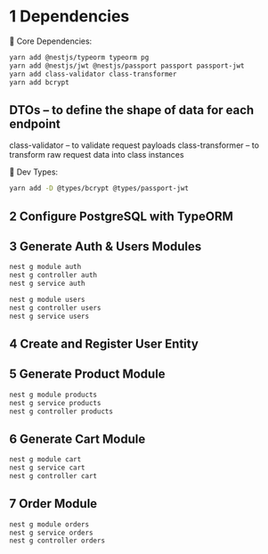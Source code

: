 # 1 Dependencies

🔧 Core Dependencies:

```bash
yarn add @nestjs/typeorm typeorm pg
yarn add @nestjs/jwt @nestjs/passport passport passport-jwt
yarn add class-validator class-transformer
yarn add bcrypt
```

## DTOs – to define the shape of data for each endpoint

class-validator – to validate request payloads
class-transformer – to transform raw request data into class instances

🧪 Dev Types:

```bash
yarn add -D @types/bcrypt @types/passport-jwt
```

## 2 Configure PostgreSQL with TypeORM

## 3 Generate Auth & Users Modules

```bash
nest g module auth
nest g controller auth
nest g service auth

nest g module users
nest g controller users
nest g service users
```

## 4 Create and Register User Entity

## 5 Generate Product Module

```bash
nest g module products
nest g service products
nest g controller products
```

## 6 Generate Cart Module

```bash
nest g module cart
nest g service cart
nest g controller cart
```

## 7 Order Module

```bash
nest g module orders
nest g service orders
nest g controller orders
```
